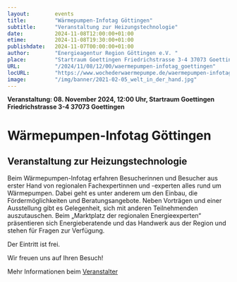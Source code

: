 ```yaml
---
layout:        events
title:         "Wärmepumpen-Infotag Göttingen"
subtitle:      "Veranstaltung zur Heizungstechnologie"
date:          2024-11-08T12:00:00+01:00
etime:         2024-11-08T19:30:00+01:00
publishdate:   2024-11-07T00:00:00+01:00
author:        "Energieagentur Region Göttingen e.V. "
place:         "Startraum Goettingen Friedrichstrasse 3-4 37073 Goettingen"
URL:           "/2024/11/08/12/00/waermepumpen-infotag_goettingen"
locURL:        "https://www.wochederwaermepumpe.de/waermepumpen-infotag-goettingen/"
image:         "/img/banner/2021-02-05_welt_in_der_hand.jpg"
---
```


**Veranstaltung: 08. November 2024, 12:00 Uhr, Startraum Goettingen Friedrichstrasse 3-4 37073 Goettingen**

Wärmepumpen-Infotag Göttingen
===========

Veranstaltung zur Heizungstechnologie
-----------


Beim Wärmepumpen-Infotag erfahren Besucherinnen und Besucher aus erster Hand von regionalen Fachexpertinnen und -experten alles rund um Wärmepumpen. Dabei geht es unter anderem um den Einbau, die Fördermöglichkeiten und Beratungsangebote. Neben Vorträgen und einer Ausstellung gibt es Gelegenheit, sich mit anderen Teilnehmenden auszutauschen. Beim „Marktplatz der regionalen Energieexperten“ präsentieren sich Energieberatende und das Handwerk aus der Region und stehen für Fragen zur Verfügung.

Der Eintritt ist frei.

Wir freuen uns auf Ihren Besuch!


Mehr Informationen beim [Veranstalter](https://www.wochederwaermepumpe.de/waermepumpen-infotag-goettingen/)
